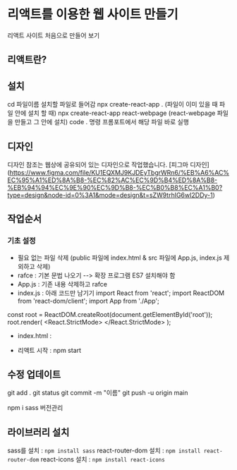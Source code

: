 # 리액트를 이용한 웹 사이트 만들기
리액트 사이트 처음으로 만들어 보기

## 리액트란?


## 설치
cd 파일이름 설치할 파일로 들어감
npx create-react-app . (파일이 이미 있을 때 파일 안에 설치 할 때)
npx create-react-app react-webpage (react-webpage 파일을 만들고 그 안에 설치)
code . 명령 프롬포트에서 해당 파일 바로 실행

## 디자인
디자인 참조는 웹상에 공유되어 있는 디자인으로 작업했습니다. [피그마 디자인] (https://www.figma.com/file/KU1EQXMJ9KJDEyTbgrWRn6/%EB%A6%AC%EC%95%A1%ED%8A%B8-%EC%82%AC%EC%9D%B4%ED%8A%B8-%EB%94%94%EC%9E%90%EC%9D%B8-%EC%B0%B8%EC%A1%B0?type=design&node-id=0%3A1&mode=design&t=sZW9trhIG6wI2DDy-1)

## 작업순서
### 기초 설정
- 필요 없는 파일 삭제 (public 파일에 index.html & src 파일에 App.js, index.js 제외하고 삭제)
- rafce : 기본 문법 나오기 --> 확장 프로그램 ES7 설치해야 함
- App.js : 기존 내용 삭제하고 rafce
- index.js : 아래 코드만 남기기
import React from 'react';
import ReactDOM from 'react-dom/client';
import App from './App';

const root = ReactDOM.createRoot(document.getElementById('root'));
root.render(
    <React.StrictMode>
        <App />
    </React.StrictMode>
);
- index.html : <div id="root"></div>

- 리액트 시작 : npm start

## 수정 업데이트
git add .
git status
git commit -m "이름"
git push -u origin main

npm i sass 버전관리

## 라이브러리 설치
sass를 설치 : `npm install sass`
react-router-dom 설치 : `npm install react-router-dom`
react-icons 설치 : `npm install react-icons`